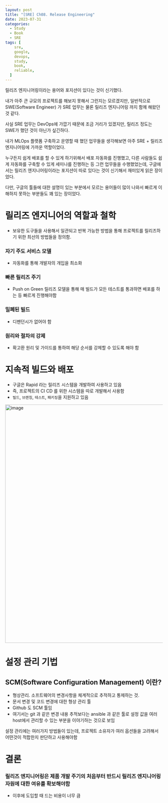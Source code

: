 ```yaml
---
layout: post
title: "[SRE] Ch08. Release Engineering"
date: 2023-07-31
categories:
  - Study
  - Book
  - SRE
tags: [
    sre,
    google,
    devops,
    study,
    book,
    reliable,
  ]
---
```

릴리즈 엔지니어링이라는 용어와 포지션이 있다는 것이 신기했다.

내가 아주 큰 규모의 프로젝트를 해보지 못해서 그런지는 모르겠지만, 일반적으로 SWE(Software Engineer) 가 SRE 업무는 물론 릴리즈 엔지니어링 까지 함께 해왔던 것 같다.

사실 SRE 업무는 DevOps에 가깝기 때문에 조금 거리가 있겠지만, 릴리즈 정도는 SWE가 했던 것이 아닌가 싶긴하다.

내가 MLOps 플랫폼 구축하고 운영할 때 했던 업무들을 생각해보면 아주 SRE + 릴리즈 엔지니어링에 가까운 역할이었다. 

누구든지 쉽게 배포를 할 수 있게 하기위해서 배포 자동화를 진행했고, 다른 사람들도 쉽게 자동화를 구축할 수 있게 세미나를 진행하는 등 그런 업무들을 수행했었는데, 구글에서는 릴리즈 엔지니어링이라는 포지션이 따로 있다는 것이 신기해서 재미있게 읽은 장이었다.

다만, 구글의 툴들에 대한 설명이 있는 부분에서 모르는 용어들이 많이 나와서 빠르게 이해하지 못하는 부분들도 꽤 있는 장이었다.

# 릴리즈 엔지니어의 역할과 철학

- 보유한 도구들을 사용해서 일관되고 반복 가능한 방법을 통해 프로젝트를 릴리즈하기 위한 최선의 방법들을 정의함.

### 자기 주도 서비스 모델

- 자동화를 통해 개발자의 개입을 최소화

### 빠른 릴리즈 주기

- Push on Green 릴리즈 모델을 통해 매 빌드가 모든 테스트를 통과하면 배포를 하는 등 빠르게 진행해야함

### 밀폐된 빌드

- 디펜던시가 없어야 함

### 원리와 절차의 강제

- 확고환 원리 및 가이드를 통하여 해당 순서를 강제할 수 있도록 해야 함

# 지속적 빌드와 배포

- 구글은 Rapid 라는 릴리즈 시스템을 개발하여 사용하고 있음
- 즉, 프로젝트의 CI CD 를 위한 시스템을 따로 개발해서 사용함
- `빌드`, `브랜칭`, `테스트`, `패키징`을 지원하고 있음

<img width="760" alt="image" src="https://github.com/hhhyunwoo/hhhyunwoo/assets/37402136/8d50c565-3874-4f13-9603-e24c8edfa00a">

# 설정 관리 기법

## SCM(Software Configuration Management) 이란?

- 형상관리. 소프트웨어의 변경사항을 체계적으로 추적하고 통제하는 것.
- 문서 변경 및 코드 변경에 대한 형상 관리 툴
- Github 도 SCM 툴임
- 여기서는 git 과 같은 변경 내용 추적보다는 ansible 과 같은 툴로 설정 값을 여러 host에서 관리할 수 있는 부분을 이야기하는 것으로 보임

설정 관리에는 여러가지 방법들이 있는데, 프로젝트 소유자가 여러 옵션들을 고려해서 어떤것이 적합한지 판단하고 사용해야함

# 결론

### 릴리즈 엔지니어링은 제품 개발 주기의 처음부터 반드시 릴리즈 엔지니어링 자원에 대한 여유를 확보해야함

- 이후에 도입할 때 드는 비용이 너무 큼